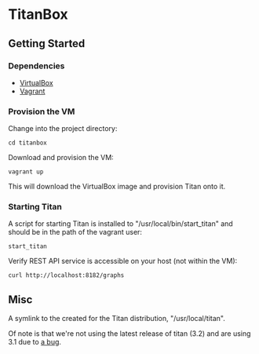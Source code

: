 TitanBox
========

## Getting Started

### Dependencies

- [VirtualBox](http://www.virtualbox.org/)
- [Vagrant](http://www.vagrantup.com/)

### Provision the VM

Change into the project directory:

	cd titanbox

Download and provision the VM:

	vagrant up

This will download the VirtualBox image and provision Titan onto it.

### Starting Titan

A script for starting Titan is installed to "/usr/local/bin/start_titan" and should be in the path of the vagrant user:

	start_titan
	
Verify REST API service is accessible on your host (not within the VM):

	curl http://localhost:8182/graphs

## Misc

A symlink to the created for the Titan distribution, "/usr/local/titan".

Of note is that we're not using the latest release of titan (3.2) and are using 3.1 due to [a bug](https://groups.google.com/forum/#!msg/aureliusgraphs/NSJOQDl13Gc/mdee0nUDQRMJ).
